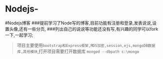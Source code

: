 # Nodejs-

#Nodejs博客
###提前学习了Node写的博客,目前功能有注册和登录,发表说说,设置头像,还有一些分页,
###列出自己的说说等功能还没有写,有兴趣的同学可以fork一下,一起学习;
      
>项目主要使用`bootstrap和Express框架,MD5加密,session,ejs,mongoDB数据库,其他模块`,打开项目需要打开数据库 `mongod --dbpath c:\mongo`
